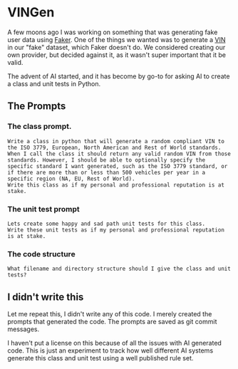 # VINGen
A few moons ago I was working on something that was generating fake user data using [Faker](https://github.com/joke2k/faker). One of the things we wanted was to generate a [VIN](https://en.wikipedia.org/wiki/Vehicle_identification_number) in our "fake" dataset, which Faker doesn't do. We considered creating our own provider, but decided against it, as it wasn't super important that it be valid.

The advent of AI started, and it has become by go-to for asking AI to create a class and unit tests in Python.

## The Prompts

### The class prompt. 
```
Write a class in python that will generate a random compliant VIN to the ISO 3779, European, North American and Rest of World standards. When I call the class it should return any valid random VIN from those standards. However, I should be able to optionally specify the specific standard I want generated, such as the ISO 3779 standard, or if there are more than or less than 500 vehicles per year in a specific region (NA, EU, Rest of World).
Write this class as if my personal and professional reputation is at stake.
```

### The unit test prompt
```
Lets create some happy and sad path unit tests for this class. 
Write these unit tests as if my personal and professional reputation is at stake.
```

### The code structure
```
What filename and directory structure should I give the class and unit tests?
```


## I didn't write this
Let me repeat this, I didn't write any of this code. I merely created the prompts that generated the code. The prompts are saved as git commit messages. 

I haven't put a license on this because of all the issues with AI generated code. This is just an experiment to track how well different AI systems generate this class and unit test using a well published rule set. 
